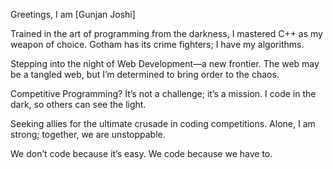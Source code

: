 Greetings, I am [Gunjan Joshi]

Trained in the art of programming from the darkness, I mastered C++ as my weapon of choice. Gotham has its crime fighters; I have my algorithms.

Stepping into the night of Web Development—a new frontier. The web may be a tangled web, but I’m determined to bring order to the chaos.

Competitive Programming? It’s not a challenge; it’s a mission. I code in the dark, so others can see the light.

Seeking allies for the ultimate crusade in coding competitions. Alone, I am strong; together, we are unstoppable.

We don’t code because it’s easy. We code because we have to.
